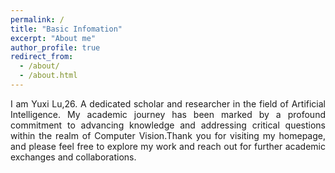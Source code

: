 ```yaml
---
permalink: /
title: "Basic Infomation"
excerpt: "About me"
author_profile: true
redirect_from: 
  - /about/
  - /about.html
---
```

<div style="text-align: justify;">I am Yuxi Lu,26. A dedicated scholar and researcher in the field of Artificial Intelligence. My academic journey has been marked by a profound commitment to advancing knowledge and addressing critical questions within the realm of Computer Vision.Thank you for visiting my homepage, and please feel free to explore my work and reach out for further academic exchanges and collaborations.</div>

